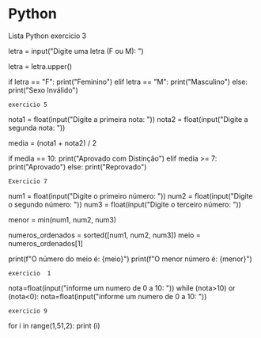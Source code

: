 # Python
Lista Python
exercicio 3

letra = input("Digite uma letra (F ou M): ")

letra = letra.upper()

if letra == "F":
    print("Feminino")
elif letra == "M":
    print("Masculino")
else:
    print("Sexo Inválido")

    exercicio 5
    
nota1 = float(input("Digite a primeira nota: "))
nota2 = float(input("Digite a segunda nota: "))

media = (nota1 + nota2) / 2

if media == 10:
    print("Aprovado com Distinção")
elif media >= 7:
    print("Aprovado")
else:
    print("Reprovado")

    Exercicio 7
num1 = float(input("Digite o primeiro número: "))
num2 = float(input("Digite o segundo número: "))
num3 = float(input("Digite o terceiro número: "))

menor = min(num1, num2, num3)

numeros_ordenados = sorted([num1, num2, num3])
meio = numeros_ordenados[1]

print(f"O número do meio é: {meio}")
print(f"O menor número é: {menor}")

    exercicio  1
nota=float(input("informe um numero de 0 a 10: "))
while (nota>10) or (nota<0):
nota=float(input("informe um numero de 0 a 10: "))

    exercicio 9
for i in range(1,51,2):
    print (i)


